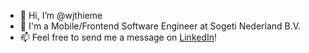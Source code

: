 - 👋 Hi, I’m @wjthieme
- 👀 I'm a Mobile/Frontend Software Engineer at Sogeti Nederland B.V.
- 📫 Feel free to send me a message on [LinkedIn](https://linkedin.com/in/wjthieme)!
